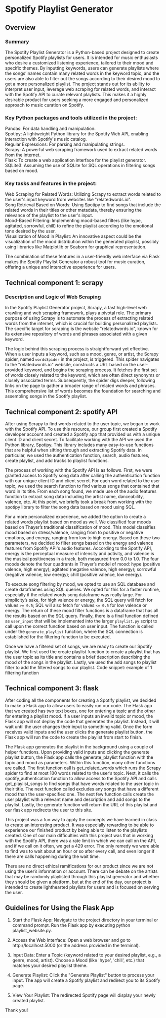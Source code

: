 # Spotify Playlist Generator
## Overview

### Summary
The Spotify Playlist Generator is a Python-based project designed to create personalized Spotify playlists for users. It is intended for music enthusiasts who desire a customized listening experience, tailored to their mood and specific themes. By inputting keywords, users can generate playlists where the songs’ names contain many related words in the keyword topic, and the users are also able to filter out the songs according to their desired mood to get a more personalized playlist. The project stands out for its ability to interpret user input, leverage web scraping for related words, and interact with the Spotify API to curate relevant playlists. This makes it a highly desirable product for users seeking a more engaged and personalized approach to music curation on Spotify.

### Key Python packages and tools utilized in the project:
Pandas: For data handling and manipulation.  
Spotipy: A lightweight Python library for the Spotify Web API, enabling interaction with Spotify's music catalog.  
Regular Expressions: For parsing and manipulating strings.  
Scrapy: A powerful web scraping framework used to extract related words from the internet.  
Flask: To create a web application interface for the playlist generator.  
SQLite3: Assuming the use of SQLite for SQL operations in filtering songs based on mood.  

### Key tasks and features in the project:
Web Scraping for Related Words: Utilizing Scrapy to extract words related to the user's input keyword from websites like "relatedwords.io".  
Song Retrieval Based on Words: Using Spotipy to find songs that include the related words in their titles or other metadata, thereby ensuring the relevance of the playlist to the user's input.  
Mood-Based Filtering: Implementing mood-based filters (like hype, agitated, sorrowful, chill) to refine the playlist according to the emotional tone desired by the user.  
Visualization of Mood in Playlist: An innovative aspect could be the visualization of the mood distribution within the generated playlist, possibly using libraries like Matplotlib or Seaborn for graphical representation.  

The combination of these features in a user-friendly web interface via Flask makes the Spotify Playlist Generator a robust tool for music curation, offering a unique and interactive experience for users.

## Technical component 1: scrapy
### Description and Logic of Web Scraping
In the Spotify Playlist Generator project, Scrapy, a fast high-level web crawling and web scraping framework, plays a pivotal role. The primary purpose of using Scrapy is to automate the process of extracting related words from the internet, which is crucial for building personalized playlists. The specific target for scraping is the website "relatedwords.io", known for its extensive repository of words and phrases associated with a given keyword. 

The logic behind this scraping process is straightforward yet effective. When a user inputs a keyword, such as a mood, genre, or artist, the Scrapy spider, named `wordsSpider` in the project, is triggered. This spider navigates to the "relatedwords.io" website, constructs a URL based on the user-provided keyword, and begins the scraping process. It fetches the first set of words closely related to the keyword, which are often direct synonyms or closely associated terms. Subsequently, the spider digs deeper, following links on the page to gather a broader range of related words and phrases. This comprehensive list of words becomes the foundation for searching and assembling songs in the Spotify playlist.

## Technical component 2: spotify API
After using Scrapy to find words related to the user topic, we began to work with the Spotify API. To use this resource, our group first created a Spotify developer account and created a Spotify app that provided us with a unique client ID and client secret. To facilitate working with the API we used the Python library, Spotipy. This library includes many easy-to-use functions that are helpful when sifting through and extracting Spotify data. In particular, we used the authentication function, search, audio features, create playlist, and add tracks to playlist functions. 

The process of working with the Spotify API is as follows. First, we were granted access to Spotify song data after calling the authentication function with our unique client ID and client secret. For each word related to the user topic, we used the search function to find various songs that contained that word in its title. From each song found, we made use of the audio features function to extract song data including the artist name, danceability, valence, etc. At this point, we briefly took a break from working with the spotipy library to filter the song data based on mood using SQL.

For a more personalized experience, we added the option to create a related words playlist based on mood as well. We classified four moods based on Thayer’s traditional classification of mood. This model classifies mood based on stress/valence, ranging from to positive or negative emotions, and energy, ranging from low to high energy. Based on these two parameters, we decided to filter songs based on the energy and valence features from Spotify API's audio features. According to the Spotify API, energy is the perceptual measure of intensity and activity, and valence is the musical positiveness in a track, both measured from 0.0 to 1.0. The four moods denote the four quadrants in Thayer’s model of mood: hype (positive valence, high energy); agitated (negative valence, high energy); sorrowful (negative valence, low energy); chill (positive valence, low energy).

To execute song filtering by mood, we opted to use an SQL database and create dataframes using SQL queries. We opted for this for a faster runtime, especially if the related words song dataframe was really large. For simplicity’s sake, for high valence or energy, the SQL query will fetch for values `>= 0.5`; SQL will also fetch for values `<= 0.5` for low valence or energy. The return of these mood filter functions is a dataframe that has all the results based on the SQL query. Finally, there is a final function defined as `user_input` that will be implemented into the larger `playlist.py` script to call upon the correct function based on user input. The function is called under the `generate_playlist` function, where the SQL connection is established for the filtering function to be executed.

Once we have a filtered set of songs, we are ready to create our Spotify playlist. We first used the create playlist function to create a playlist that has the user topic as its title and contains a brief description describing the mood of the songs in the playlist. Lastly, we used the add songs to playlist filter to add the filtered songs to our playlist.
Code snippet: example of 1 filtering function

## Technical component 3: flask
After coding all the components for creating a Spotify playlist, we decided to make a Flask app to allow users to easily run our code. The Flask app that we created has two text boxes, one for entering a topic and the other for entering a playlist mood. If a user inputs an invalid topic or mood, the Flask app will not deploy the code that generates the playlist. Instead, it will wait until the user changes their input to something valid. Once the form receives valid inputs and the user clicks the generate playlist button, the Flask app will run the code to create the playlist from start to finish. 

The Flask app generates the playlist in the background using a couple of helper functions. Upon providing valid inputs and clicking the generate playlist button, the Flask app calls the generate_playlist function with the topic and mood as parameters. Within this function, many other functions are called. The first function call is get_related_words which runs the Scrapy spider to find at most 100 words related to the user’s topic. Next, it calls the spotify_authentication function to allow access to the Spotify API and calls get_playlist_songs to find songs that have words related to the user topic in their title. The next function called excludes any songs that have a different mood than the user-specified one. The next few function calls create the user playlist with a relevant name and description and add songs to the playlist. Lastly, the generate function will return the URL of this playlist and our flask app redirects the user to this site.

This project was a fun way to apply the concepts we have learned in class to create an interesting product. It was especially rewarding to be able to experience our finished product by being able to listen to the playlists created. One of our main difficulties with this project was that in working with the Spotify API, there was a rate limit in which we can call on the API, and if we call on it often, we get a 429 error. The only remedy we were able to find was to wait about an hour or so after every call, and even longer if there are calls happening during the wait time.

There are no direct ethical ramifications for our product since we are not using the user’s information or account. There can be debate on the artists that may be randomly playlisted through this playlist generator and whether they should be given a platform, but at the end of the day, our project is intended to create lighthearted playlists for users and is focused on serving the user.

## Guidelines for Using the Flask App
1. Start the Flask App:
   Navigate to the project directory in your terminal or command prompt.
   Run the Flask app by executing python playlist_website.py.

2. Access the Web Interface:
   Open a web browser and go to http://localhost:5000 (or the address provided in the terminal).

3. Input Data:
   Enter a Topic (keyword related to your desired playlist, e.g., a genre, mood, artist).
   Choose a Mood (like 'hype', 'chill', etc.) that matches your desired playlist theme.

4. Generate Playlist:
   Click the "Generate Playlist" button to process your input.
   The app will create a Spotify playlist and redirect you to its Spotify page.

5. View Your Playlist:
   The redirected Spotify page will display your newly created playlist.

Thank you!




